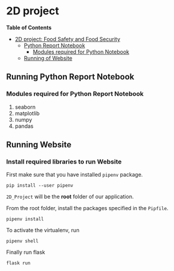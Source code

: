 # 2D project
**Table of Contents**

- [2D project: Food Safety and Food Security](#2d-project)
    - [Python Report Notebook](#running-python-report-notebook)
        - [Modules required for Python Notebook](#modules-required-for-python-report-notebook)
    - [Running of Website](#running-website)


## Running Python Report Notebook

### Modules required for Python Report Notebook
1. seaborn 
2. matplotlib
3. numpy 
4. pandas

## Running Website

### Install required libraries to run Website


First make sure that you have installed `pipenv` package.

```shell
pip install --user pipenv
```

`2D_Project` will be the **root** folder of our application. 

From the root folder, install the packages specified in the `Pipfile`.
```shell
pipenv install
```

To activate the virtualenv, run
```shell
pipenv shell
```
Finally run flask
```shell
flask run
```
